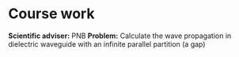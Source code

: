 Course work
===========

**Scientific adviser:** PNB
**Problem:** Calculate the wave propagation in dielectric waveguide with an infinite parallel partition (a gap)
